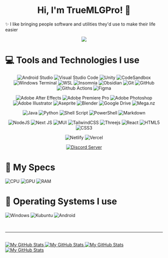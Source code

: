 <h1 align="center">Hi, I'm TrueMLGPro! 👋</h1>

<p>✨ I like bringing people software and utilities they'd use to make their life easier</p>

<center>
  <img src="https://hits.link/hits?url=https://github.com/TrueMLGPro&bgLeft=222222&bgRight=5057D8&label=Visits" />
</center>

<h1>💻 Tools and Technologies I use</h1>

<center>
  <p>
    <img src="https://img.shields.io/badge/Android_Studio-3DDC84.svg?style=flat-square&logo=android-studio&logoColor=white" alt="Android Studio" />
    <img src="https://img.shields.io/badge/Visual_Studio_Code-0078d7.svg?style=flat-square&logo=visual-studio-code&logoColor=white" alt="Visual Studio Code" />
    <img src="https://img.shields.io/badge/Unity-100000?style=flat-square&logo=unity&logoColor=white" alt="Unity" />
    <img src="https://img.shields.io/badge/CodeSandbox-040404?style=flat-square&logo=codesandbox&logoColor=DBDBDB" alt="CodeSandbox" />
    <img src="https://img.shields.io/badge/Windows_Terminal-4D4D4D.svg?style=flat-square&logo=windows-terminal&logoColor=white" alt="Windows Terminal" />
    <img src="https://img.shields.io/badge/WSL-0175CF.svg?style=flat-square&logo=linux&logoColor=white" alt="WSL" />
    <img src="https://img.shields.io/badge/Insomnia-5849BE?style=flat-square&logo=insomnia&logoColor=white" alt="Insomnia" />
    <img src="https://img.shields.io/badge/Obsidian-7C68D5?style=flat-square&logo=obsidian&logoColor=white" alt="Obsidian" />
    <img src="https://img.shields.io/badge/Git-F05032?style=flat-square&logo=git&logoColor=white" alt="Git" />
    <img src="https://img.shields.io/badge/GitHub-181717?style=flat-square&logo=github" alt="GitHub" />
    <img src="https://img.shields.io/badge/Github_Actions-2088FF?style=flat-square&logo=github-actions&logoColor=white" alt="Github Actions" />
    <img src="https://img.shields.io/badge/Figma-F24E1E.svg?style=flat-square&logo=figma&logoColor=white" alt="Figma" />
  </p>

  <p>
    <img src="https://img.shields.io/badge/Adobe_After_Effects-9999FF.svg?style=flat-square&logo=Adobe%20After%20Effects&logoColor=white" alt="Adobe After Effects" />
    <img src="https://img.shields.io/badge/Adobe_Premiere_Pro-9999FF.svg?style=flat-square&logo=Adobe%20Premiere%20Pro&logoColor=white" alt="Adobe Premiere Pro" />
    <img src="https://img.shields.io/badge/Adobe_Photoshop-31A8FF.svg?style=flat-square&logo=adobe%20photoshop&logoColor=white" alt="Adobe Photoshop" />
    <img src="https://img.shields.io/badge/Adobe_Illustrator-FF9A00.svg?style=flat-square&logo=adobe%20illustrator&logoColor=white" alt="Adobe Illustrator" />
    <img src="https://img.shields.io/badge/Aseprite-FFFFFF?style=flat-square&logo=Aseprite&logoColor=#7D929E" alt="Aseprite" />
    <img src="https://img.shields.io/badge/Blender-F5792A.svg?style=flat-square&logo=blender&logoColor=white" alt="Blender" />
    <img src="https://img.shields.io/badge/Google_Drive-4285F4?style=flat-square&logo=googledrive&logoColor=white" alt="Google Drive" />
    <img src="https://img.shields.io/badge/Mega-D90007.svg?style=flat-square&logo=Mega&logoColor=white" alt="Mega.nz" />
  </p>

  <p>
    <img src="https://img.shields.io/badge/Java-ED8B00.svg?style=flat-square&logo=oracle" alt="Java" />
    <img src="https://img.shields.io/badge/Python-3670A0?style=flat-square&logo=python&logoColor=white" alt="Python" />
    <img src="https://img.shields.io/badge/Shell_Script-121011.svg?style=flat-square&logo=gnu-bash&logoColor=white" alt="Shell Script" />
    <img src="https://img.shields.io/badge/PowerShell-5391FE.svg?style=flat-square&logo=powershell&logoColor=white" alt="PowerShell" />
    <img src="https://img.shields.io/badge/Markdown-000000.svg?style=flat-square&logo=markdown&logoColor=white" alt="Markdown" />
  </p>

  <p>
    <img src="https://img.shields.io/badge/NodeJS-43853d?style=flat-square&logo=Node.js&logoColor=white" alt="NodeJS" />
    <img src="https://img.shields.io/badge/NextJS-black?style=flat-square&logo=next.js&logoColor=white" alt="Next JS" />
    <img src="https://img.shields.io/badge/MUI-0081CB.svg?style=flat-square&logo=mui&logoColor=white" alt="MUI" />
    <img src="https://img.shields.io/badge/TailwindCSS-38B2AC.svg?style=flat-square&logo=tailwind-css&logoColor=white" alt="TailwindCSS" />
    <img src="https://img.shields.io/badge/Three.js-black?style=flat-square&logo=three.js&logoColor=white" alt="Threejs" />
    <img src="https://img.shields.io/badge/React-45b8d8?style=flat-square&logo=react&logoColor=white" alt="React" />
    <img src="https://img.shields.io/badge/HTML5-E34F26?style=flat-square&logo=html5&logoColor=white" alt="HTML5" />
    <img src="https://img.shields.io/badge/CSS3-1572B6.svg?style=flat-square&logo=css3&logoColor=white" alt="CSS3" />
  </p>

  <p>
    <img src="https://img.shields.io/badge/Netlify-00C7B7?style=flat-square&logo=netlify&logoColor=white" alt="Netlify" />
    <img src="https://img.shields.io/badge/Vercel-000000?style=flat-square&logo=vercel&logoColor=white" alt="Vercel" />
  </p>

  <p>
    <a href="https://discord.com/invite/qxE2DFr">
      <img src="https://img.shields.io/badge/Discord-7289DA?style=flat-square&logo=discord&logoColor=white" alt="Discord Server">
    </a>
  </p>
</center>

<h1>🔮 My Specs</h1>

<p>
  <img src="https://img.shields.io/badge/AMD-Ryzen_5_3550H-ED1C24?style=for-the-badge&logo=amd&logoColor=white" alt="CPU">
  <img src="https://img.shields.io/badge/NVIDIA-GTX_1650-76B900?style=for-the-badge&logo=nvidia&logoColor=white" alt="GPU">
  <img src="https://img.shields.io/badge/RAM-16GB-00B4D8?style=for-the-badge" alt="RAM">
</p>

<h1>🚀 Operating Systems I use</h1>

<p>
  <img src="https://img.shields.io/badge/Windows-0078D6?style=for-the-badge&logo=windows&logoColor=white" alt="Windows" />
  <img src="https://img.shields.io/badge/KUbuntu-0079C1?style=for-the-badge&logo=kubuntu&logoColor=white" alt="Kubuntu" />
  <img src="https://img.shields.io/badge/Android-3DDC84?style=for-the-badge&logo=android&logoColor=white" alt="Android" />
</p>

<br/>
<hr>
<br/>

<!-- Stats -->

<a href="https://github.com/TrueMLGPro#gh-light-mode-only">
  <img src="https://github-readme-stats.vercel.app/api?username=TrueMLGPro&theme=light&show_icons=true#gh-light-mode-only" alt="My GitHub Stats" />
</a>

<a href="https://github.com/TrueMLGPro#gh-dark-mode-only">
  <img src="https://github-readme-stats.vercel.app/api?username=TrueMLGPro&theme=github_dark&show_icons=true#gh-dark-mode-only" alt="My GitHub Stats" />
</a>

<!-- Top Languages -->

<a href="https://github.com/TrueMLGPro#gh-light-mode-only">
  <img src="https://github-readme-stats.vercel.app/api?username=TrueMLGPro&theme=light&show_icons=true#gh-light-mode-only" alt="My GitHub Stats" />
</a>

<a href="https://github.com/TrueMLGPro#gh-dark-mode-only">
  <img src="https://github-readme-stats.vercel.app/api/top-langs/?username=TrueMLGPro&theme=github_dark#gh-dark-mode-only" alt="My GitHub Stats" />
</a>
